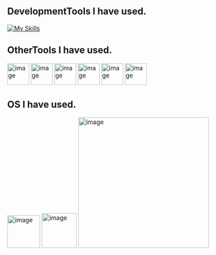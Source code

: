 ## DevelopmentTools I have used.
[![My Skills](https://skillicons.dev/icons?i=figma,nextjs,react,express,nodejs,postman,mysql,firebase,docker&theme=light)](https://skillicons.dev)

## OtherTools I have used.
<img width="50" height="50" alt="image" src="https://github.com/user-attachments/assets/cff67fe9-df17-4747-8e09-f40c0929d030" />
<img width="50" height="50" alt="image" src="https://github.com/user-attachments/assets/58c6f4b1-a1d8-40b3-8525-7a804b00f003" />
<img width="50" height="50" alt="image" src="https://github.com/user-attachments/assets/67676783-3f13-40a3-98a3-07300b4bec79" />
<img width="50" height="50" alt="image" src="https://github.com/user-attachments/assets/7f76e4e9-37f5-4d98-a6a0-7b63ca3f729c" />
<img width="50" height="50" alt="image" src="https://github.com/user-attachments/assets/1639b13b-41d2-4da5-a778-c981a44ea8b8" />
<img width="50" height="50" alt="image" src="https://github.com/user-attachments/assets/a1bd662d-8d3e-4c64-a6e5-878c85021b3d" />




## OS I have used.
<img width="75" height="75" alt="image" src="https://github.com/user-attachments/assets/dae5d172-5bd0-4716-b9df-2484ffdb9cac" />
<img width="80" height="80" alt="image" src="https://github.com/user-attachments/assets/062815d7-8522-4db6-b44e-3d0c40900e74" />
<img width="300" height="300" alt="image" src="https://github.com/user-attachments/assets/d5efefe0-a1b9-46e5-9dab-d36ffa2cd4f4" />


<!--
**SupawitKaennak/SupawitKaennak** is a ✨ _special_ ✨ repository because its `README.md` (this file) appears on your GitHub profile.

Here are some ideas to get you started:

- 🔭 I’m currently working on ...
- 🌱 I’m currently learning ...
- 👯 I’m looking to collaborate on ...
- 🤔 I’m looking for help with ...
- 💬 Ask me about ...
- 📫 How to reach me: ...
- 😄 Pronouns: ...
- ⚡ Fun fact: ...
-->
